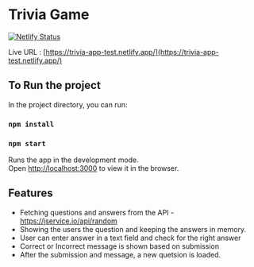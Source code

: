 # Trivia Game

[![Netlify Status](https://api.netlify.com/api/v1/badges/2d6b7cc9-8fd1-4c96-8b8c-5a2ded522c85/deploy-status)](https://app.netlify.com/sites/trivia-app-test/deploys)

Live URL : [https://trivia-app-test.netlify.app/](https://trivia-app-test.netlify.app/)

## To Run the project

In the project directory, you can run:
### `npm install`
### `npm start`

Runs the app in the development mode.\
Open [http://localhost:3000](http://localhost:3000) to view it in the browser.

## Features
- Fetching questions and answers from the API - https://jservice.io/api/random
- Showing the users the question and keeping the answers in memory.
- User can enter answer in a text field and check for the right answer
- Correct or Incorrect message is shown based on submission
- After the submission and message, a new quetsion is loaded.
